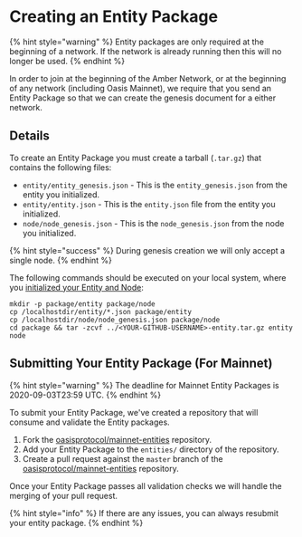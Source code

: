 # Creating an Entity Package

{% hint style="warning" %}
Entity packages are only required at the beginning of a network. If the network is already running then this will no longer be used.
{% endhint %}

In order to join at the beginning of the Amber Network, or at the beginning of any network \(including Oasis Mainnet\), we require that you send an Entity Package so that we can create the genesis document for a either network.

## Details

To create an Entity Package you must create a tarball \(`.tar.gz`\) that contains the following files:

* `entity/entity_genesis.json` - This is the `entity_genesis.json` from the entity you initialized.
* `entity/entity.json` - This is the `entity.json` file from the entity you initialized.
* `node/node_genesis.json` - This is the `node_genesis.json` from the node you initialized.

{% hint style="success" %}
During genesis creation we will only accept a single node.
{% endhint %}

The following commands should be executed on your local system, where you [initialized your Entity and Node](running-a-node.md#initializing-an-entity):

```text
mkdir -p package/entity package/node
cp /localhostdir/entity/*.json package/entity
cp /localhostdir/node/node_genesis.json package/node
cd package && tar -zcvf ../<YOUR-GITHUB-USERNAME>-entity.tar.gz entity node
```

## Submitting Your Entity Package \(For Mainnet\)

{% hint style="warning" %}
The deadline for Mainnet Entity Packages is 2020-09-03T23:59 UTC.
{% endhint %}

To submit your Entity Package, we've created a repository that will consume and validate the Entity packages.

1. Fork the [oasisprotocol/mainnet-entities] repository.
2. Add your Entity Package to the `entities/` directory of the repository.
3. Create a pull request against the `master` branch of the
   [oasisprotocol/mainnet-entities] repository.

Once your Entity Package passes all validation checks we will handle the merging of your pull request.

{% hint style="info" %}
If there are any issues, you can always resubmit your entity package.
{% endhint %}


[oasisprotocol/mainnet-entities]: https://github.com/oasisprotocol/mainnet-entities

